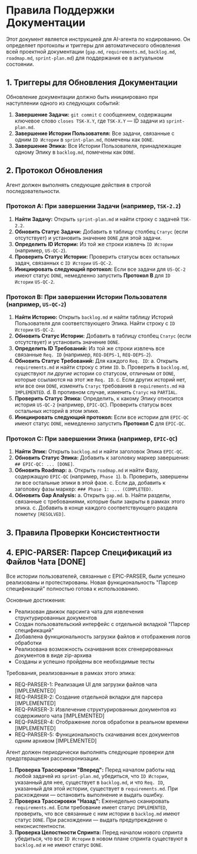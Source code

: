 # Правила Поддержки Документации

Этот документ является инструкцией для AI-агента по кодированию. Он определяет протоколы и триггеры для автоматического обновления всей проектной документации (`gap.md`, `requirements.md`, `backlog.md`, `roadmap.md`, `sprint-plan.md`) для поддержания ее в актуальном состоянии.

## 1. Триггеры для Обновления Документации

Обновление документации должно быть инициировано при наступлении одного из следующих событий:

1.  **Завершение Задачи:** `git commit` с сообщением, содержащим ключевое слово `closes TSK-X.Y`, где `TSK-X.Y` — ID задачи из `sprint-plan.md`.
2.  **Завершение Истории Пользователя:** Все задачи, связанные с одним `ID Истории` в `sprint-plan.md`, помечены как `DONE`.
3.  **Завершение Эпика:** Все Истории Пользователя, принадлежащие одному Эпику в `backlog.md`, помечены как `DONE`.

## 2. Протокол Обновления

Агент должен выполнять следующие действия в строгой последовательности.

### Протокол A: При завершении Задачи (например, `TSK-2.2`)

1.  **Найти Задачу:** Открыть `sprint-plan.md` и найти строку с задачей `TSK-2.2`.
2.  **Обновить Статус Задачи:** Добавить в таблицу столбец `Статус` (если отсутствует) и установить значение `DONE` для этой задачи.
3.  **Определить ID Истории:** Из той же строки извлечь `ID Истории` (например, `US-QC-2`).
4.  **Проверить Статус Истории:** Проверить статусы всех остальных задач, связанных с `ID Истории` `US-QC-2`.
5.  **Инициировать следующий протокол:** Если все задачи для `US-QC-2` имеют статус `DONE`, немедленно запустить **Протокол B** для `ID Истории` `US-QC-2`.

### Протокол B: При завершении Истории Пользователя (например, `US-QC-2`)

1.  **Найти Историю:** Открыть `backlog.md` и найти таблицу Историй Пользователя для соответствующего Эпика. Найти строку с `ID Истории` `US-QC-2`.
2.  **Обновить Статус Истории:** Добавить в таблицу столбец `Статус` (если отсутствует) и установить значение `DONE`.
3.  **Определить ID Требований:** Из той же строки извлечь все связанные `Req. ID` (например, `REQ-DEPS-1`, `REQ-DEPS-2`).
4.  **Обновить Статус Требований:** Для каждого `Req. ID`:
    a. Открыть `requirements.md` и найти строку с этим `ID`.
    b. Проверить в `backlog.md`, существуют ли *другие* истории со статусом, отличным от `DONE`, которые ссылаются на этот же `Req. ID`.
    c. Если других историй нет, или все они `DONE`, изменить `Статус` требования в `requirements.md` на `IMPLEMENTED`.
    d. В противном случае, изменить `Статус` на `PARTIAL`.
5.  **Проверить Статус Эпика:** Определить, к какому Эпику относится история `US-QC-2` (например, `EPIC-QC`). Проверить статусы всех остальных историй в этом эпике.
6.  **Инициировать следующий протокол:** Если все истории для `EPIC-QC` имеют статус `DONE`, немедленно запустить **Протокол C** для `EPIC-QC`.

### Протокол C: При завершении Эпика (например, `EPIC-QC`)

1.  **Найти Эпик:** Открыть `backlog.md` и найти заголовок Эпика `EPIC-QC`.
2.  **Обновить Статус Эпика:** Добавить к заголовку маркер завершения: `## EPIC-QC: ... [DONE]`.
3.  **Обновить Roadmap:**
    a. Открыть `roadmap.md` и найти Фазу, содержащую `EPIC-QC` (например, `Phase 1`).
    b. Проверить, завершены ли все остальные эпики в этой фазе.
    c. Если да, добавить к заголовку фазы маркер: `### Phase 1: ... (COMPLETED)`.
4.  **Обновить Gap Analysis:**
    a. Открыть `gap.md`.
    b. Найти разделы, связанные с требованиями, которые были закрыты в рамках этого эпика.
    c. Добавить в конце каждого соответствующего раздела пометку `[RESOLVED]`.

## 3. Правила Проверки Консистентности

## 4. EPIC-PARSER: Парсер Спецификаций из Файлов Чата [DONE]

Все истории пользователей, связанные с EPIC-PARSER, были успешно реализованы и протестированы. Новая функциональность "Парсер спецификаций" полностью готова к использованию.

Основные достижения:
- Реализован движок парсинга чата для извлечения структурированных документов
- Создан пользовательский интерфейс с отдельной вкладкой "Парсер спецификаций"
- Добавлена функциональность загрузки файлов и отображения логов обработки
- Реализована возможность скачивания всех сгенерированных документов в виде zip-архива
- Созданы и успешно пройдены все необходимые тесты

Требования, реализованные в рамках этого эпика:
- REQ-PARSER-1: Реализация UI для загрузки файлов чата [IMPLEMENTED]
- REQ-PARSER-2: Создание отдельной вкладки для парсера [IMPLEMENTED]
- REQ-PARSER-3: Извлечение структурированных документов из содержимого чата [IMPLEMENTED]
- REQ-PARSER-4: Отображение логов обработки в реальном времени [IMPLEMENTED]
- REQ-PARSER-5: Функциональность скачивания всех документов одним архивом [IMPLEMENTED]

Агент должен периодически выполнять следующие проверки для предотвращения рассинхронизации.

1.  **Проверка Трассировки "Вперед":** Перед началом работы над любой задачей из `sprint-plan.md`, убедиться, что `ID Истории`, указанный для нее, существует в `backlog.md`, и что `Req. ID`, указанный для этой истории, существует в `requirements.md`. При расхождении — остановить выполнение и выдать ошибку.
2.  **Проверка Трассировки "Назад":** Еженедельно сканировать `requirements.md`. Если требование имеет статус `IMPLEMENTED`, проверить, что все связанные с ним истории в `backlog.md` имеют статус `DONE`. При расхождении — выдать предупреждение о неконсистентности.
3.  **Проверка Целостности Спринта:** Перед началом нового спринта убедиться, что все `ID Истории` в новом плане спринта существуют в `backlog.md` и не имеют статус `DONE`.
